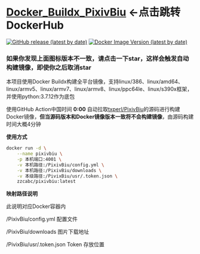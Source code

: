 # [Docker_Buildx_PixivBiu](https://https://hub.docker.com/r/zzcabc/pixivbiu) <-点击跳转DockerHub


[![GitHub release (latest by date)](https://img.shields.io/github/v/release/txperl/PixivBiu?label=danmuji&style=flat-square)](https://github.com/txperl/PixivBiu/releases/latest) [![Docker Image Version (latest by date)](https://img.shields.io/docker/v/zzcabc/pivixbiu?label=DockerHub&style=flat-square)](https://hub.docker.com/r/zzcabc/pivixbiu/tags?page=1&ordering=last_updated)
### 如果你发现上面图标版本不一致，请点击一下star，这样会触发自动构建镜像，即使你之后取消star


本项目使用Docker Buildx构建全平台镜像，支持linux/386、linux/amd64、linux/armv5、linux/armv7、linux/armv8、linux/ppc64le、linux/s390x框架，并使用python:3.7.12作为底包


使用GitHub Action中国时间 **0:00** 自动拉取[txperl/PixivBiu](https://github.com/txperl/PixivBiu)的源码进行构建Docker镜像，**但当源码版本和Docker镜像版本一致将不会构建镜像**，由源码构建时间大概4分钟

**使用方式**

```sh
docker run -d \
    --name pixivbiu \
    -p 本机端口:4001 \
    -v 本机路径:/PixivBiu/config.yml \
    -v 本机路径:/PixivBiu/downloads \
    -v 本级路径:/PivixBiu/usr/.token.json \
    zzcabc/pixivbiu:latest
```

**映射路径说明** 

此说明对应Docker容器内

/PixivBiu/config.yml                 配置文件

/PixivBiu/downloads                  图片下载地址

/PivixBiu/usr/.token.json            Token 存放位置
